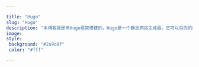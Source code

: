 ```yaml
---

title: "Hugo"
slug: "Hugo"
description: "本博客就是用Hugo框架搭建的，Hugo是一个静态网站生成器，它可以将你的内容转换为静态网站，并且非常适合用于博客网站。"
image: 
style:
 background: "#2a9d8f"
 color: "#fff"

---
```

